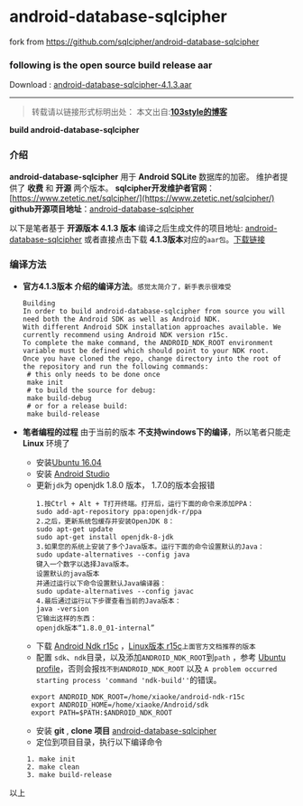 # android-database-sqlcipher
fork from https://github.com/sqlcipher/android-database-sqlcipher

### following is the open source build release aar

Download : [android-database-sqlcipher-4.1.3.aar](https://github.com/103style/android-database-sqlcipher/blob/master/outputs/aar/android-database-sqlcipher-4.1.3.aar)

---

>转载请以链接形式标明出处： 
本文出自:[**103style的博客**](http://blog.csdn.net/lxk_1993) 

**build android-database-sqlcipher**
### 介绍
**android-database-sqlcipher**  用于 **Android SQLite** 数据库的加密。
维护者提供了 **收费** 和 **开源** 两个版本。
**sqlcipher开发维护者官网**：[https://www.zetetic.net/sqlcipher/](https://www.zetetic.net/sqlcipher/)
**github开源项目地址**：[android-database-sqlcipher](https://github.com/sqlcipher/android-database-sqlcipher)


以下是笔者基于 **开源版本 4.1.3 版本** 编译之后生成文件的项目地址: [android-database-sqlcipher](https://github.com/103style/android-database-sqlcipher)
或者直接点击下载 **4.1.3版本**对应的`aar包`。[下载链接](https://raw.githubusercontent.com/103style/android-database-sqlcipher/master/outputs/aar/android-database-sqlcipher-4.1.3.aar)


### 编译方法
* **官方4.1.3版本 介绍的编译方法**。`感觉太简介了，新手表示很难受`
    ```
    Building
    In order to build android-database-sqlcipher from source you will need both the Android SDK as well as Android NDK. 
    With different Android SDK installation approaches available. We currently recommend using Android NDK version r15c. 
    To complete the make command, the ANDROID_NDK_ROOT environment variable must be defined which should point to your NDK root. 
    Once you have cloned the repo, change directory into the root of the repository and run the following commands:
     # this only needs to be done once
     make init
     # to build the source for debug:
     make build-debug
     # or for a release build:
     make build-release
    ```

* **笔者编程的过程**
  由于当前的版本 **不支持windows下的编译**，所以笔者只能走 **Linux** 环境了
  * 安装[Ubuntu 16.04](http://www.ubuntu.org.cn/download/desktop)
  * 安装 [Android Studio](https://developer.android.google.cn/studio)
  * 更新`jdk`为 openjdk 1.8.0 版本， 1.7.0的版本会报错
    ```
    1.按Ctrl + Alt + T打开终端。打开后，运行下面的命令来添加PPA：
    sudo add-apt-repository ppa:openjdk-r/ppa
    2.之后，更新系统包缓存并安装OpenJDK 8： 
    sudo apt-get update
    sudo apt-get install openjdk-8-jdk
    3.如果您的系统上安装了多个Java版本。运行下面的命令设置默认的Java：
    sudo update-alternatives --config java
    键入一个数字以选择Java版本。
    设置默认的java版本
    并通过运行以下命令设置默认Java编译器：
    sudo update-alternatives --config javac 
    4.最后通过运行以下步骤查看当前的Java版本：
    java -version
    它输出这样的东西：
    openjdk版本“1.8.0_01-internal”
    ```
  * 下载 [Android Ndk r15c]([https://developer.android.google.cn/ndk/downloads/older_releases.html](https://developer.android.google.cn/ndk/downloads/older_releases.html)
)  ，[Linux版本 r15c](https://dl.google.com/android/repository/android-ndk-r15c-linux-x86_64.zip)`上面官方文档推荐的版本`
  * 配置 `sdk`、`ndk`目录，以及添加`ANDROID_NDK_ROOT`到`path` ，参考 [Ubuntu profile](https://github.com/103style/android-database-sqlcipher/blob/master/profile)，否则会报`找不到ANDROID_NDK_ROOT` 以及 `A problem occurred starting process 'command 'ndk-build''`的错误。
  ```
    export ANDROID_NDK_ROOT=/home/xiaoke/android-ndk-r15c
    export ANDROID_HOME=/home/xiaoke/Android/sdk
    export PATH=$PATH:$ANDROID_NDK_ROOT 
  ```
  * 安装 **git** , **clone 项目** [android-database-sqlcipher](https://github.com/sqlcipher/android-database-sqlcipher)
  * 定位到项目目录，执行以下编译命令
   ```
    1. make init
    2. make clean
    3. make build-release
   ```
以上
